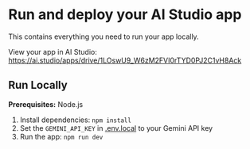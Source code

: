 

# Run and deploy your AI Studio app

This contains everything you need to run your app locally.

View your app in AI Studio: https://ai.studio/apps/drive/1LOswU9_W6zM2FVI0rTYD0PJ2C1vH8Ack

## Run Locally

**Prerequisites:**  Node.js


1. Install dependencies:
   `npm install`
2. Set the `GEMINI_API_KEY` in [.env.local](.env.local) to your Gemini API key
3. Run the app:
   `npm run dev`
